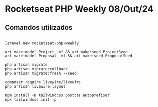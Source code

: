 # Rocketseat PHP Weekly 08/Out/24

## Comandos utilizados

```

laravel new rocketseat-php-weekly

art make:model Project -mf && art make:seed ProjectSeed
art make:model Proposal -mf && art make:seed ProposalSeed

php artisan migrate
php artisan migrate:rollback
php artisan migrate:fresh --seed

composer require livewire/livewire
php artisan livewire:layout

npm install -D tailwindcss postcss autoprefixer
npx tailwindcss init -p

```
